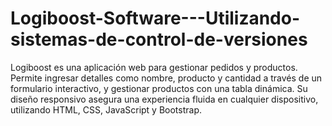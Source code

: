 # Logiboost-Software---Utilizando-sistemas-de-control-de-versiones
Logiboost es una aplicación web para gestionar pedidos y productos. Permite ingresar detalles como nombre, producto y cantidad a través de un formulario interactivo, y gestionar productos con una tabla dinámica. Su diseño responsivo asegura una experiencia fluida en cualquier dispositivo, utilizando HTML, CSS, JavaScript y Bootstrap.
